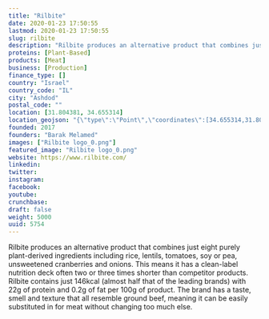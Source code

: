 ```yaml
---
title: "Rilbite"
date: 2020-01-23 17:50:55
lastmod: 2020-01-23 17:50:55
slug: rilbite
description: "Rilbite produces an alternative product that combines just eight purely plant-derived ingredients including rice, lentils, tomatoes, soy or pea, unsweetened cranberries and onions. This means it has a clean-label nutrition deck often two or three times shorter than competitor products. Rilbite contains just 146kcal (almost half that of the leading brands) with 22g of protein and 0.2g of fat per 100g of product. The brand has a taste, smell and texture that all resemble ground beef, meaning it can be easily substituted in for meat without changing too much else."
proteins: [Plant-Based]
products: [Meat]
business: [Production]
finance_type: []
country: "Israel"
country_code: "IL"
city: "Ashdod"
postal_code: ""
location: [31.804381, 34.655314]
location_geojson: "{\"type\":\"Point\",\"coordinates\":[34.655314,31.804381]}"
founded: 2017
founders: "Barak Melamed"
images: ["Rilbite logo_0.png"]
featured_image: "Rilbite logo_0.png"
website: https://www.rilbite.com/
linkedin: 
twitter: 
instagram: 
facebook: 
youtube: 
crunchbase: 
draft: false
weight: 5000
uuid: 5754
---
```

Rilbite produces an alternative product that combines just eight purely plant-derived ingredients including rice, lentils, tomatoes, soy or pea, unsweetened cranberries and onions. This means it has a clean-label nutrition deck often two or three times shorter than competitor products. Rilbite contains just 146kcal (almost half that of the leading brands) with 22g of protein and 0.2g of fat per 100g of product. The brand has a taste, smell and texture that all resemble ground beef, meaning it can be easily substituted in for meat without changing too much else.
